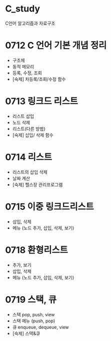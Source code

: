 # C_study
C언어 알고리즘과 자료구조

# 0712 C 언어 기본 개념 정리
- 구조체
- 동적 메모리
- 등록, 수정, 조회
- [숙제] 차등록/조회/수정 함수

# 0713 링크드 리스트
- 리스트 삽입
- 노드 삭제
- 리스트(다른 방법)
- [숙제] 삽입/ 삭제 함수

# 0714 리스트
- 리스트의 삽입 삭제
- 날짜 계산
- [숙제] 헬스장 관리프로그램

# 0715 이중 링크드리스트
- 삽입, 삭제
- 메뉴 (노드 추가, 삽입, 삭제, 보기)

# 0718 환형리스트
- 추가, 보기
- 삽입, 삭제
- 메뉴 (노드 추가, 삽입, 삭제, 보기)

# 0719 스택, 큐
- 스택 pop, push, view
- 스택 메뉴 (push, pop)
- 큐 enqueue, dequeue, view
- [숙제] 스택&큐


